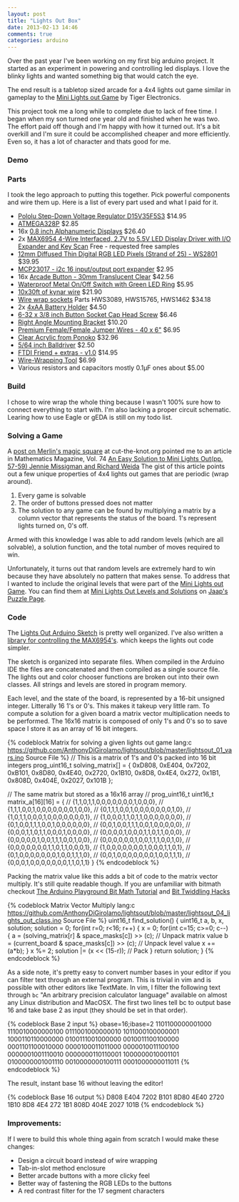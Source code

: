 ```yaml
---
layout: post
title: "Lights Out Box"
date: 2013-02-13 14:46
comments: true
categories: arduino
---
```


Over the past year I've been working on my first big arduino project. It started
as an experiment in powering and controlling led displays. I love the blinky
lights and wanted something big that would catch the eye.

The end result is a tabletop sized arcade for a 4x4 lights out game similar in
gameplay to the
[Mini Lights out Game](http://www.jaapsch.net/puzzles/lights.htm#descmini)
by Tiger Electronics.

<!-- more -->

This project took me a long while to complete due to lack of free time. I began
when my son turned one year old and finished when he was two. The effort paid
off though and I'm happy with how it turned out. It's a bit overkill and I'm
sure it could be accomplished cheaper and more efficiently. Even so, it has a
lot of character and thats good for me.

### Demo


### Parts

I took the lego approach to putting this together. Pick powerful components and
wire them up. Here is a list of every part used and what I paid for it.

* [Pololu Step-Down Voltage Regulator D15V35F5S3](http://www.pololu.com/catalog/product/2110) $14.95
* [ATMEGA328P](https://www.adafruit.com/products/123) $2.85
* 16x [0.8 inch Alphanumeric Displays](http://shop.evilmadscientist.com/productsmenu/partsmenu/232) $26.40
* 2x [MAX6954 4-Wire Interfaced, 2.7V to 5.5V LED Display Driver with I/O Expander and Key Scan](http://www.maximintegrated.com/datasheet/index.mvp/id/3410) Free - requested free samples
* [12mm Diffused Thin Digital RGB LED Pixels (Strand of 25) - WS2801](https://www.adafruit.com/products/322) $39.95
* [MCP23017 - i2c 16 input/output port expander](https://www.adafruit.com/products/732) $2.95
* 16x [Arcade Button - 30mm Translucent Clear](https://www.adafruit.com/products/471) $42.56
* [Waterproof Metal On/Off Switch with Green LED Ring](http://adafruit.com/products/482) $5.95
* [10x30ft of kynar wire](http://www.ebay.com/itm/10-X-30-ft-Kynar-30-awg-wire-10-Color-4-xbox-v-game-/260623604297) $21.90
* [Wire wrap sockets](http://www.king-cart.com/phoenixent/product=SOCKETS+WIRE+WRAP+DIP+%2526+SIP/exact_match=exact) Parts HWS3089, HWS15765, HWS1462 $34.18
* 2x [4xAA Battery Holder](http://shop.evilmadscientist.com/productsmenu/partsmenu/422) $4.50
* [6-32 x 3/8 inch Button Socket Cap Head Screw](http://shop.evilmadscientist.com/productsmenu/partsmenu/468-632bscs) $6.46
* [Right Angle Mounting Bracket](http://shop.evilmadscientist.com/productsmenu/partsmenu/465-bracket) $10.20
* [Premium Female/Female Jumper Wires - 40 x 6"](https://www.adafruit.com/products/266) $6.95
* [Clear Acrylic from Ponoko](http://www.ponoko.com/make-and-sell/show-material/72-acrylic-clear) $32.96
* [5/64 inch Balldriver](http://shop.evilmadscientist.com/productsmenu/partsmenu/202) $2.50
* [FTDI Friend + extras - v1.0](https://www.adafruit.com/products/284) $14.95
* [Wire-Wrapping Tool](http://www.radioshack.com/product/index.jsp?productId=2103243) $6.99
* Various resistors and capacitors mostly 0.1µF ones about $5.00

### Build

I chose to wire wrap the whole thing because I wasn't 100% sure how to connect
everything to start with. I'm also lacking a proper circuit schematic. Learing
how to use Eagle or gEDA is still on my todo list.

### Solving a Game

A [post on Merlin's magic square](http://www.cut-the-knot.org/Curriculum/Games/Merlin4x4.shtml#theory)
at cut-the-knot.org pointed me to an article in Mathematics Magazine, Vol. 74
[An Easy Solution to Mini Lights Out(pp. 57-59) Jennie Missigman and Richard Weida](http://www.jstor.org/stable/2691157)
The gist of this article points out a few unique properties of 4x4 lights out games that are periodic (wrap around).

1. Every game is solvable
2. The order of buttons pressed does not matter
3. The solution to any game can be found by multiplying a matrix by a column
   vector that represents the status of the board. 1's represent lights turned
   on, 0's off.

Armed with this knowledge I was able to add random levels (which are all
solvable), a solution function, and the total number of moves required to win.

Unfortunately, it turns out that random levels are extremely hard to win because
they have absolutely no pattern that makes sense. To address that I wanted to
include the original levels that were part of the
[Mini Lights out Game](http://www.jaapsch.net/puzzles/lights.htm#descmini).
You can find them at
[Mini Lights Out Levels and Solutions](http://www.jaapsch.net/puzzles/extra/lomini.txt) on
[Jaap's Puzzle Page](http://www.jaapsch.net/puzzles/lightsol.htm#lomini).

### Code

The [Lights Out Arduino Sketch](https://github.com/AnthonyDiGirolamo/lightsout)
is pretty well organized. I've also written a
[library for controlling the MAX6954's](https://github.com/AnthonyDiGirolamo/MAX6954).
which keeps the lights out code simpler.

The sketch is organized into separate files. When compiled in the Arduino IDE
the files are concatenated and then compiled as a single source file. The
lights out and color chooser functions are broken out into their own classes.
All strings and levels are stored in program memory.

Each level, and the state of the board, is represented by a 16-bit unsigned
integer. Litterally 16 1's or 0's. This makes it takeup very little ram. To
compute a solution for a given board a matrix vector multiplication needs to be
performed. The 16x16 matrix is composed of only 1's and 0's so to save space I
store it as an array of 16 bit integers.

{% codeblock Matrix for solving a given lights out game lang:c https://github.com/AnthonyDiGirolamo/lightsout/blob/master/lightsout_01_vars.ino Source File %}
// This is a matrix of 1's and 0's packed into 16 bit integers
prog_uint16_t solving_matrix[] = {
  0xD808,
  0xE404,
  0x7202,
  0xB101,
  0x8D80,
  0x4E40,
  0x2720,
  0x1B10,
  0x8D8,
  0x4E4,
  0x272,
  0x1B1,
  0x808D,
  0x404E,
  0x2027,
  0x101B
};

// The same matrix but stored as a 16x16 array
// prog_uint16_t uint16_t matrix_a[16][16] = {
// {1,1,0,1,1,0,0,0,0,0,0,0,1,0,0,0},
// {1,1,1,0,0,1,0,0,0,0,0,0,0,1,0,0},
// {0,1,1,1,0,0,1,0,0,0,0,0,0,0,1,0},
// {1,0,1,1,0,0,0,1,0,0,0,0,0,0,0,1},
// {1,0,0,0,1,1,0,1,1,0,0,0,0,0,0,0},
// {0,1,0,0,1,1,1,0,0,1,0,0,0,0,0,0},
// {0,0,1,0,0,1,1,1,0,0,1,0,0,0,0,0},
// {0,0,0,1,1,0,1,1,0,0,0,1,0,0,0,0},
// {0,0,0,0,1,0,0,0,1,1,0,1,1,0,0,0},
// {0,0,0,0,0,1,0,0,1,1,1,0,0,1,0,0},
// {0,0,0,0,0,0,1,0,0,1,1,1,0,0,1,0},
// {0,0,0,0,0,0,0,1,1,0,1,1,0,0,0,1},
// {1,0,0,0,0,0,0,0,1,0,0,0,1,1,0,1},
// {0,1,0,0,0,0,0,0,0,1,0,0,1,1,1,0},
// {0,0,1,0,0,0,0,0,0,0,1,0,0,1,1,1},
// {0,0,0,1,0,0,0,0,0,0,0,1,1,0,1,1} }
{% endcodeblock %}

Packing the matrix value like this adds a bit of code to the matrix vector
multiply. It's still quite readable though. If you are unfamiliar with bitmath
checkout [The Arduino Playground Bit Math Tutorial](http://playground.arduino.cc/Code/BitMath)
and [Bit Twiddling Hacks](http://graphics.stanford.edu/~seander/bithacks.html)

{% codeblock Matrix Vector Multiply lang:c https://github.com/AnthonyDiGirolamo/lightsout/blob/master/lightsout_04_lights_out_class.ino Source File %}
uint16_t find_solution() {
  uint16_t a, b, x, solution;
  solution = 0;
  for(int r=0; r<16; r++) {
    x = 0;
    for(int c=15; c>=0; c--) {
      a = (solving_matrix[r] & space_masks[c]) >> (c); // Unpack matrix value
      b = (current_board & space_masks[c]) >> (c); // Unpack level value
      x += (a*b);
    }
    x %= 2;
    solution |= (x << (15-r)); // Pack
  }
  return solution;
}
{% endcodeblock %}

As a side note, it's pretty easy to convert number bases in your editor if you
can filter text through an external program. This is trivial in vim and is
possible with other editors like TextMate. In vim, I filter the following text
through `bc` "An arbitrary precision calculator language" available on almost
any Linux distribution and MacOSX. The first two lines tell bc to output base 16
and take base 2 as input (they should be set in that order).

{% codeblock Base 2 input %}
obase=16;ibase=2
1101100000001000
1110010000000100
0111001000000010
1011000100000001
1000110110000000
0100111001000000
0010011100100000
0001101100010000
0000100011011000
0000010011100100
0000001001110010
0000000110110001
1000000010001101
0100000001001110
0010000000100111
0001000000011011
{% endcodeblock %}

The result, instant base 16 without leaving the editor!

{% codeblock Base 16 output %}
D808
E404
7202
B101
8D80
4E40
2720
1B10
8D8
4E4
272
1B1
808D
404E
2027
101B
{% endcodeblock %}

### Improvements:

If I were to build this whole thing again from scratch I would make these
changes:

* Design a circuit board instead of wire wrapping
* Tab-in-slot method enclosure
* Better arcade buttons with a more clicky feel
* Better way of fastening the RGB LEDs to the buttons
* A red contrast filter for the 17 segment characters

